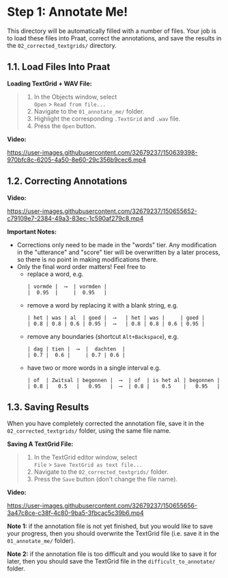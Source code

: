 # Step 1: Annotate Me!

This directory will be automatically filled with a number of files. Your job is to
load these files into Praat, correct the annotations, and save the results in the
`02_corrected_textgrids/` directory.

## 1.1. Load Files Into Praat

**Loading TextGrid + WAV File:**
> 1. In the Objects window, select  \
>    `Open` > `Read from file...`
> 2. Navigate to the `01_annotate_me/` folder.
> 3. Highlight the corresponding `.TextGrid` and `.wav` file.
> 4. Press the `Open` button.

**Video:**

https://user-images.githubusercontent.com/32679237/150639398-970bfc8c-6205-4a50-8e60-29c356b9cec6.mp4



## 1.2. Correcting Annotations

**Video:**

https://user-images.githubusercontent.com/32679237/150655652-c79109e7-2384-49a3-83ec-1c590af279c8.mp4

**Important Notes:**
- Corrections only need to be made in the "words" tier. Any modification in the
  "utterance" and "score" tier will be overwritten by a later process, so there is no
  point in making modifications there.
- Only the final word order matters! Feel free to
  - replace a word, e.g.
    ```
    | vormde |  ⟶  | vormden |
    |  0.95  |     |  0.95   |
    ```
  - remove a word by replacing it with a blank string, e.g.
    ```
    | het | was | al  | goed |  ⟶   | het | was |     | goed |
    | 0.8 | 0.8 | 0.6 | 0.95 |  ⟶   | 0.8 | 0.8 | 0.6 | 0.95 |
    ```
  - remove any boundaries (shortcut `Alt+Backspace`), e.g.
    ```
    | dag | tien |  ⟶  |  dachten  |
    | 0.7 |  0.6 |     | 0.7 | 0.6 |
    ```
  - have two or more words in a single interval e.g.
    ```
    | of  | Zwitsal | begonnen |  ⟶  | of  | is het al | begonnen |
    | 0.8 |   0.5   |   0.95   |  ⟶  | 0.8 |    0.5    |   0.95   |
    ```

## 1.3. Saving Results

When you have completely corrected the annotation file, save it in the
`02_corrected_textgrids/` folder, using the same file name.

**Saving A TextGrid File:**
> 1. In the TextGrid editor window, select \
>    `File` > `Save TextGrid as text file...`
> 2. Navigate to the `02_corrected_textgrids/` folder.
> 3. Press the `Save` button (don't change the file name).

**Video:**

https://user-images.githubusercontent.com/32679237/150655656-3a47c8ce-c38f-4c80-9ba5-3fbcac5c39b6.mp4

**Note 1:** if the annotation file is not yet finished, but you would like to save
your progress, then you should overwrite the TextGrid file (i.e. save it in the
`01_annotate_me/` folder).

**Note 2:** if the annotation file is too difficult and you would like to save it for
later, then you should save the TextGrid file in the `difficult_to_annotate/` folder.
